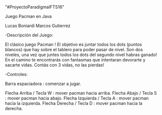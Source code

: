 "#ProyectoParadigmaIFTS16" 

Juego Pacman en Java

Lucas Boniardi
Marcos Gutierrez

-Descripción del Juego:

El clásico juego Pacman !
El objetivo es juntar todos los dots (puntos blancos) que hay sobre el tablero para poder pasar de nivel. Son dos niveles, una vez que juntes todos los dots del segundo nivel habras ganado!
En el camino te encontrarás con fantasmas que intentaran devorarte y sacarte vidas. Contás con 3 vidas, no las pierdas!

-Controles:

Barra espaciadora : comenzar a jugar.

Flecha Arriba / Tecla W : mover pacman hacia arriba.
Flecha Abajo / Tecla S : mover pacman hacia abajo.
Flecha Izquierda / Tecla A : mover pacman hacia la izquierda.
Flecha Derecha / Tecla D : mover pacman hacia la derecha.
